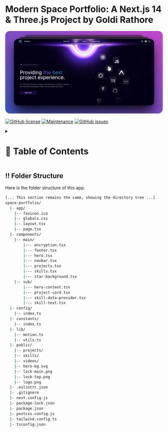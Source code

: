 <a name="readme-top"></a>

# Modern Space Portfolio: A Next.js 14 & Three.js Project by Goldi Rathore

![Modern Space Theme Portfolio using Next.js 14 and Three.js](/.github/images/img_main.png "Modern Portfolio by Goldi Rathore")

[![GitHub license](https://flat.badgen.net/github/license/GoldiRathore/my-new-space-portfolio?icon=github&color=black&scale=1.01)](https://github.com/GoldiRathore/my-new-space-portfolio/blob/main/LICENSE "GitHub license")
[![Maintenance](https://flat.badgen.net/static/Maintained/yes?icon=github&color=black&scale=1.01)](https://github.com/GoldiRathore/my-new-space-portfolio/commits/main "Maintenance")
[![GitHub issues](https://flat.badgen.net/github/issues/GoldiRathore/my-new-space-portfolio?icon=github&color=black&scale=1.01)](https://github.com/GoldiRathore/my-new-space-portfolio/issues "GitHub issues")

<details>

<summary>

# :notebook_with_decorative_cover: Table of Contents

</summary>

- [Folder Structure](#bangbang-folder-structure)
- [Getting Started](#toolbox-getting-started)
- [Screenshots](#camera-screenshots)
- [Tech Stack](#gear-tech-stack)
- [Contribute](#raised_hands-contribute)
- [Acknowledgements](#gem-acknowledgements)
- [Learn More](#books-learn-more)
- [Deploy on Vercel](#page_with_curl-deploy-on-vercel)

</details>

## :bangbang: Folder Structure

Here is the folder structure of this app.

```bash
[... This section remains the same, showing the directory tree ...]
space-portfolio/
  |- app/
    |-- favicon.ico
    |-- globals.css
    |-- layout.tsx
    |-- page.tsx
  |- components/
    |-- main/
        |--- encryption.tsx
        |--- footer.tsx
        |--- hero.tsx
        |--- navbar.tsx
        |--- projects.tsx
        |--- skills.tsx
        |--- star-background.tsx
    |-- sub/
        |--- hero-content.tsx
        |--- project-card.tsx
        |--- skill-data-provider.tsx
        |--- skill-text.tsx
  |- config/
    |-- index.ts
  |- constants/
    |-- index.ts
  |- lib/
    |-- motion.ts
    |-- utils.ts
  |- public/
    |-- projects/
    |-- skills/
    |-- videos/
    |-- hero-bg.svg
    |-- lock-main.png
    |-- lock-top.png
    |-- logo.png
  |- .eslintrc.json
  |- .gitignore
  |- next.config.js
  |- package-lock.json
  |- package.json
  |- postcss.config.js
  |- tailwind.config.ts
  |- tsconfig.json